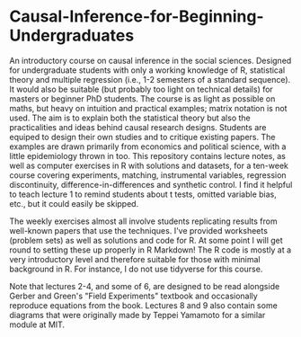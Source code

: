# Causal-Inference-for-Beginning-Undergraduates
An introductory course on causal inference in the social sciences. Designed for undergraduate students with only a working knowledge of R, statistical theory and multiple regression (i.e., 1-2 semesters of a standard sequence). It would also be suitable (but probably too light on technical details) for masters or beginner PhD students. The course is as light as possible on maths, but heavy on intuition and practical examples; matrix notation is not used. The aim is to explain both the statistical theory but also the practicalities and ideas behind causal research designs. Students are equiped to design their own studies and to critique existing papers. The examples are drawn primarily from economics and political science, with a little epidemiology thrown in too. This repository contains lecture notes, as well as computer exercises in R with solutions and datasets, for a ten-week course covering experiments, matching, instrumental variables, regression discontinuity, difference-in-differences and synthetic control. I find it helpful to teach lecture 1 to remind students about t tests, omitted variable bias, etc., but it could easily be skipped.

The weekly exercises almost all involve students replicating results from well-known papers that use the techniques. I've provided worksheets (problem sets) as well as solutions and code for R. At some point I will get round to setting these up properly in R Markdown! The R code is mostly at a very introductory level and therefore suitable for those with minimal background in R. For instance, I do not use tidyverse for this course.

Note that lectures 2-4, and some of 6, are designed to be read alongside Gerber and Green's "Field Experiments" textbook and occasionally reproduce equations from the book. Lectures 8 and 9 also contain some diagrams that were originally made by Teppei Yamamoto for a similar module at MIT.
